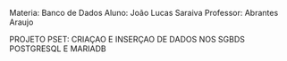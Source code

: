 Materia: Banco de Dados
Aluno: João Lucas Saraiva
Professor: Abrantes Araujo


PROJETO PSET:
CRIAÇAO E INSERÇAO DE DADOS NOS SGBDS POSTGRESQL E MARIADB

